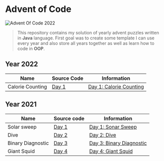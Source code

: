 # Advent of Code

![](https://repository-images.githubusercontent.com/572026083/4bd30f71-ef6e-42ab-aa91-63b24fa39313 "Advent Of Code 2022")

> This repository contains my solution of yearly advent puzzles written in **Java** language.
> First goal was to create some template I can use every year and also store all years together as well as learn how to code in **OOP**.

## Year 2022

| Name             | Source Code                                                                                   | Information                                                    |
|------------------|-----------------------------------------------------------------------------------------------|----------------------------------------------------------------|
| Calorie Counting | [Day 1](https://github.com/M4RtY/AdventOfCode/blob/master/src/main/java/aoc/y2k22/Day01.java) | [Day 1: Calorie Counting](https://adventofcode.com/2022/day/1) |


## Year 2021

| Name              | Source code                                                                                   | Information                                                     |
|-------------------|-----------------------------------------------------------------------------------------------|-----------------------------------------------------------------|
| Solar sweep       | [Day 1](https://github.com/M4RtY/AdventOfCode/blob/master/src/main/java/aoc/y2k21/Day01.java) | [Day 1: Sonar Sweep](https://adventofcode.com/2021/day/1)       |
| Dive              | [Day 2](https://github.com/M4RtY/AdventOfCode/blob/master/src/main/java/aoc/y2k21/Day02.java) | [Day 2: Dive](https://adventofcode.com/2021/day/2)              |
| Binary Diagnostic | [Day 3](https://github.com/M4RtY/AdventOfCode/blob/master/src/main/java/aoc/y2k21/Day03.java) | [Day 3: Binary Diagnostic](https://adventofcode.com/2021/day/3) |
| Giant Squid       | [Day 4](https://github.com/M4RtY/AdventOfCode/blob/master/src/main/java/aoc/y2k21/Day04.java) | [Day 4: Giant Squid](https://adventofcode.com/2021/day/4)       |


